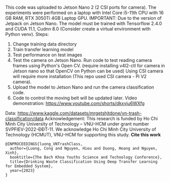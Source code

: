 This code was uploaded to Jetson Nano 2 (2 CSI ports for camera).
The experiments were performed on a laptop with Intel Core i5-11th CPU with 16 GB RAM, RTX 3050Ti 4GB Laptop GPU.
IMPORTANT: Due to the version of Jetpack on Jetson Nano. The model must be trained with Tensorflow 2.4.0 and CUDA 11.1, Cudnn 8.0 (Consider create a virtual environment with Python venv).
Steps:
1. Change training data directory
2. Train transfer learning model
3. Test performance on test images
4. Test the camera on Jetson Nano. Run code to test reading camera frames using Python's Open CV.
   (require installing v4l2-ctl for camera in Jetson nano so that OpenCV on Python can be used)
   Using CSI camera will require more installation (This repo used CSI camera - Pi V2 camera).
5. Upload the model to Jetson Nano and run the camera classification code.
6. Code to control the moving belt  will be updated later.
Video demonstration:
https://www.youtube.com/shorts/dkxyju6WXfg

Data:
https://www.kaggle.com/datasets/mrgetshjtdone/vn-trash-classification/data
Acknowledgement: This research is funded by Ho Chi Minh City University of Technology – VNU-HCM under grant number SVPFIEV-2022-ĐĐT-11. We acknowledge Ho Chi Minh City University of Technology (HCMUT), VNU-HCM for supporting this study.
**Cite this work**
```
@INPROCEEDINGS{luong_VNTrashClass,
  author={Luong, Cong and Nguyen, Hieu and Duong, Hoang and Nguyen, Xinh},
  booktitle={The Bach Khoa Youths Science and Technology Conference},
  title={Drinking Waste Classification Using Deep Transfer Learning for Embedded System},
  year={2023}
}
